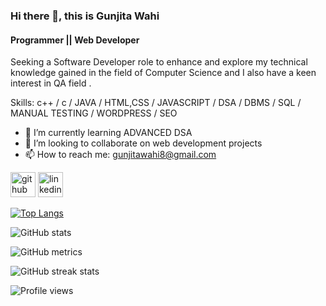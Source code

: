 ### Hi there 👋, this is Gunjita Wahi
#### Programmer || Web Developer 


Seeking a Software Developer role to enhance and explore my technical knowledge gained in the field of Computer Science and I also have a keen interest in QA field .

Skills: c++ / c / JAVA / HTML,CSS / JAVASCRIPT / DSA / DBMS / SQL / MANUAL TESTING / WORDPRESS / SEO

- 🌱 I’m currently learning ADVANCED DSA 
- 👯 I’m looking to collaborate on web development projects  
- 📫 How to reach me: gunjitawahi8@gmail.com 


[<img src='https://cdn.jsdelivr.net/npm/simple-icons@3.0.1/icons/github.svg' alt='github' height='40'>](https://github.com/Gunjita15)  [<img src='https://cdn.jsdelivr.net/npm/simple-icons@3.0.1/icons/linkedin.svg' alt='linkedin' height='40'>](https://www.linkedin.com/in/https://www.linkedin.com/in/gunjita-wahi-7041331aa//)  

[![Top Langs](https://github-readme-stats.vercel.app/api/top-langs/?username=Gunjita15)](https://github.com/anuraghazra/github-readme-stats)

![GitHub stats](https://github-readme-stats.vercel.app/api?username=Gunjita15&show_icons=true)  

![GitHub metrics](https://metrics.lecoq.io/Gunjita15)  

![GitHub streak stats](https://streak-stats.demolab.com/?user=Gunjita15)  

![Profile views](https://gpvc.arturio.dev/Gunjita15)  
